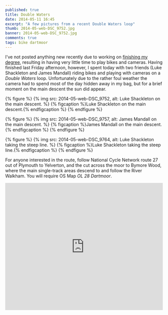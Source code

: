 ```yaml
---
published: true
title: Double Waters
date: 2014-05-11 16:45
excerpt: "A few pictures from a recent Double Waters loop"
thumb: 2014-05-web-DSC_9752.jpg
banner: 2014-05-web-DSC_9752.jpg
comments: true
tags: bike dartmoor
---
```


I've not posted anything new recently due to working on [finishing my degree](/notebook/2014/05/finishing-university/ "Thoughts on the last four years at University"), resulting in having very little time to play bikes and cameras. Having finished last Friday afternoon, however, I spent today with two friends (Luke Shackleton and James Mandall) riding bikes and playing with cameras on a *Double Waters* loop. Unfortunately due to the rather foul weather the camera had to spend most of the day hidden away in my bag, but for a brief moment on the main descent the sun did appear.

{% figure %}
  {% img src: 2014-05-web-DSC_9752, alt: Luke Shackleton on the main descent. %}
  {% figcaption %}Luke Shackleton on the main descent.{% endfigcaption %}
{% endfigure %}

{% figure %}
  {% img src: 2014-05-web-DSC_9757, alt: James Mandall on the main descent. %}
  {% figcaption %}James Mandall on the main descent.{% endfigcaption %}
{% endfigure %}

{% figure %}
  {% img src: 2014-05-web-DSC_9764, alt: Luke Shackleton taking the steep line. %}
  {% figcaption %}Luke Shackleton taking the steep line.{% endfigcaption %}
{% endfigure %}

For anyone interested in the route, follow National Cycle Network route 27 out of Plymouth to Yelverton, and the cut across the moor to Bymore Wood, where the main single-track areas descend to and follow the River Walkham. You will require OS Map *OL 28 Dartmoor*.

<iframe height='405px' width='100%' frameborder='0' allowtransparency='true' scrolling='no' src='http://www.strava.com/activities/139888616/embed/ac2622fdcd341be0dfce914d3e5b7faa092a5ac4'></iframe>
